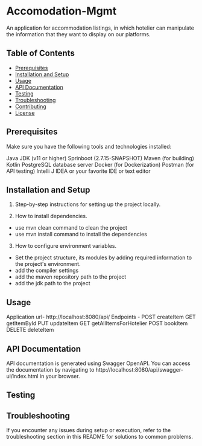 # Accomodation-Mgmt
An application for accommodation listings, in which hotelier can manipulate the information that they want to display on our platforms.

## Table of Contents

- [Prerequisites](#prerequisites)
- [Installation and Setup](#installation-and-setup)
- [Usage](#usage)
- [API Documentation](#api-documentation)
- [Testing](#testing)
- [Troubleshooting](#troubleshooting)
- [Contributing](#contributing)
- [License](#license)

## Prerequisites

Make sure you have the following tools and technologies installed:

Java JDK (v11 or higher)
Sprinboot (2.7.15-SNAPSHOT)
Maven (for building)
Kotlin
PostgreSQL database server
Docker (for Dockerization)
Postman (for API testing)
Intelli J IDEA or your favorite IDE or text editor

## Installation and Setup

1. Step-by-step instructions for setting up the project locally.


2. How to install dependencies.
- use mvn clean command to clean the project
- use mvn install command to install the dependencies

3. How to configure environment variables.
- Set the project structure, its modules by adding required information to the project's environment.
- add the compiler settings 
- add the maven repository path to the project 
- add the jdk path to the project


## Usage

Application url- http://localhost:8080/api/
Endpoints - 
POST createItem
GET  getItemById
PUT  updateItem
GET  getAllItemsForHotelier
POST bookItem
DELETE deleteItem

## API Documentation

API documentation is generated using Swagger OpenAPI. You can access the documentation by navigating to http://localhost:8080/api/swagger-ui/index.html in your browser.

## Testing



## Troubleshooting

If you encounter any issues during setup or execution, refer to the troubleshooting section in this README for solutions to common problems.



